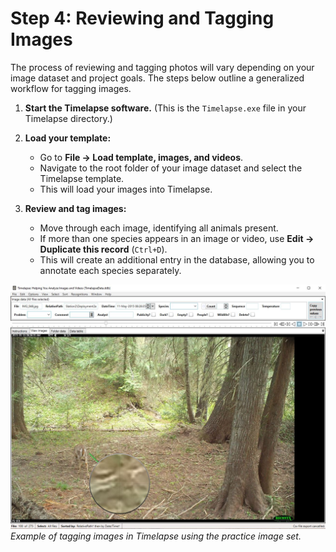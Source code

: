 # Step 4: Reviewing and Tagging Images

The process of reviewing and tagging photos will vary depending on your image dataset and project goals. The steps below outline a generalized workflow for tagging images.

1. **Start the Timelapse software.** (This is the `Timelapse.exe` file in your Timelapse directory.)

2. **Load your template:**
   - Go to **File → Load template, images, and videos**.
   - Navigate to the root folder of your image dataset and select the Timelapse template.
   - This will load your images into Timelapse.

3. **Review and tag images:**
   - Move through each image, identifying all animals present.
   - If more than one species appears in an image or video, use **Edit → Duplicate this record** (`Ctrl+D`).
   - This will create an additional entry in the database, allowing you to annotate each species separately.

![Review and tag images](images/tagging-animals.jpg)
_Example of tagging images in Timelapse using the practice image set._
